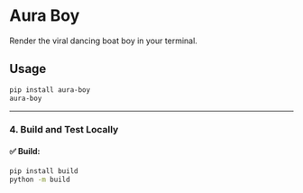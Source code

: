 # Aura Boy

Render the viral dancing boat boy in your terminal.

## Usage

```bash
pip install aura-boy
aura-boy
```
---

### 4. Build and Test Locally

#### ✅ Build:
```bash
pip install build
python -m build
```